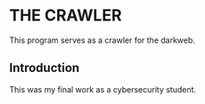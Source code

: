 # THE CRAWLER 
This program serves as a crawler for the darkweb.

## Introduction
This was my final work as a cybersecurity student.


